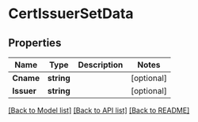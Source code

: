 # CertIssuerSetData

## Properties
Name | Type | Description | Notes
------------ | ------------- | ------------- | -------------
**Cname** | **string** |  | [optional] 
**Issuer** | **string** |  | [optional] 

[[Back to Model list]](../README.md#documentation-for-models) [[Back to API list]](../README.md#documentation-for-api-endpoints) [[Back to README]](../README.md)


